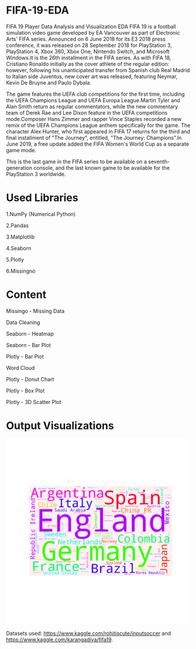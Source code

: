 # FIFA-19-EDA

FIFA 19 Player Data Analysis and Visualization EDA FIFA 19 is a football simulation video game developed by EA Vancouver as part of Electronic Arts' FIFA series. Announced on 6 June 2018 for its E3 2018 press conference, it was released on 28 September 2018 for PlayStation 3, PlayStation 4, Xbox 360, Xbox One, Nintendo Switch, and Microsoft Windows.It is the 26th installment in the FIFA series. As with FIFA 18, Cristiano Ronaldo initially as the cover athlete of the regular edition: however, following his unanticipated transfer from Spanish club Real Madrid to Italian side Juventus, new cover art was released, featuring Neymar, Kevin De Bruyne and Paulo Dybala.

The game features the UEFA club competitions for the first time, including the UEFA Champions League and UEFA Europa League.Martin Tyler and Alan Smith return as regular commentators, while the new commentary team of Derek Rae and Lee Dixon feature in the UEFA competitions mode.Composer Hans Zimmer and rapper Vince Staples recorded a new remix of the UEFA Champions League anthem specifically for the game. The character Alex Hunter, who first appeared in FIFA 17 returns for the third and final installment of "The Journey", entitled, "The Journey: Champions".In June 2019, a free update added the FIFA Women's World Cup as a separate game mode.

This is the last game in the FIFA series to be available on a seventh-generation console, and the last known game to be available for the PlayStation 3 worldwide.


# Used Libraries
1.NumPy (Numerical Python)

2.Pandas

3.Matplotlib

4.Seaborn

5.Plotly

6.Missingno


# Content
Missingo - Missing Data

Data Cleaning

Seaborn - Heatmap

Seaborn - Bar Plot

Plotly - Bar Plot

Word Cloud

Plotly - Donut Chart

Plotly - Box Plot

Plotly - 3D Scatter Plot


# Output Visualizations
![](graph.png)

Datasets used:  https://www.kaggle.com/rohitiscute/inputsoccer and https://www.kaggle.com/karangadiya/fifa19. 

